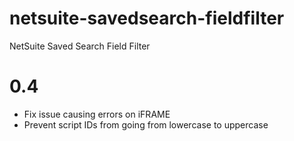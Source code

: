 # netsuite-savedsearch-fieldfilter
NetSuite Saved Search Field Filter





# 0.4

- Fix issue causing errors on iFRAME
- Prevent script IDs from going from lowercase to uppercase
